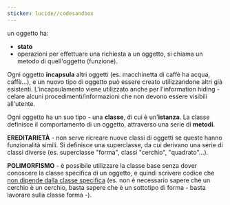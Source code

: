 ```yaml
---
sticker: lucide//codesandbox
---
```

un oggetto ha:
- **stato**
- operazioni
per effettuare una richiesta a un oggetto, si chiama un metodo di quell'oggetto (funzione).

Ogni oggetto **incapsula** altri oggetti (es. macchinetta di caffè ha acqua, caffè...), e un nuovo tipo di oggetto può essere creato utilizzandone altri già esistenti.
L'incapsulamento viene utilizzato anche per l'information hiding - celare alcuni procedimenti/informazioni che non devono essere visibili all'utente.

Ogni oggetto ha un suo tipo - una **classe**, di cui è un'**istanza**.
La classe definisce il comportamento di un oggetto, attraverso una serie di **metodi**.

**EREDITARIETÀ** - non serve ricreare nuove classi di oggetti se queste hanno funzionalità simili.
Si definisce una superclasse, da cui derivano una serie di classi diverse (es. superclasse "forma", classi "cerchio", "quadrato"...).

**POLIMORFISMO** - è possibile utilizzare la classe base senza dover conoscere la classe specifica di un oggetto, e quindi scrivere codice che <u>non dipende dalla classe specifica</u> (es. non è necessario sapere che un cerchio è un cerchio, basta sapere che è un sottotipo di forma - basta lavorare sulla classe forma -).



